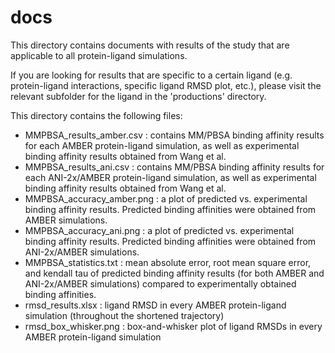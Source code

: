 # docs

This directory contains documents with results of the study that are applicable to all protein-ligand simulations.

If you are looking for results that are specific to a certain ligand (e.g. protein-ligand interactions, specific ligand RMSD plot, etc.), please visit the relevant subfolder for the ligand in the 'productions' directory.

This directory contains the following files:
- MMPBSA_results_amber.csv : contains MM/PBSA binding affinity results for each AMBER protein-ligand simulation, as well as experimental binding affinity results obtained from Wang et al.
- MMPBSA_results_ani.csv : contains MM/PBSA binding affinity results for each ANI-2x/AMBER protein-ligand simulation, as well as experimental binding affinity results obtained from Wang et al.
- MMPBSA_accuracy_amber.png : a plot of predicted vs. experimental binding affinity results. Predicted binding affinities were obtained from AMBER simulations.
- MMPBSA_accuracy_ani.png : a plot of predicted vs. experimental binding affinity results. Predicted binding affinities were obtained from ANI-2x/AMBER simulations.
- MMPBSA_statistics.txt : mean absolute error, root mean square error, and kendall tau of predicted binding affinity results (for both AMBER and ANI-2x/AMBER simulations) compared to experimentally obtained binding affinities. 
- rmsd_results.xlsx : ligand RMSD in every AMBER protein-ligand simulation (throughout the shortened trajectory)
- rmsd_box_whisker.png : box-and-whisker plot of ligand RMSDs in every AMBER protein-ligand simulation
